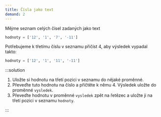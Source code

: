```yaml
---
title: Čísla jako text
demand: 2
---
```


Mějme seznam celých čísel zadaných jako text

```py
hodnoty = ['12', '1', '7', '-11']
```

Potřebujeme k třetímu číslu v seznamu přičíst 4, aby výsledek vypadal takto:

```py
hodnoty = ['12', '1', '11', '-11']
```


:::solution

1. Uložte si hodnotu na třetí pozici v seznamu do nějaké proměnné.
1. Převeďte tuto hodnotu na číslo a přičtěte k němu 4. Výsledek uložte do proměnné `vysledek`.
1. Převeďte hodnotu v proměnné `vysledek` zpět na řetězec a uložte ji na třetí pozici v seznamu `hodnoty`.

:::
